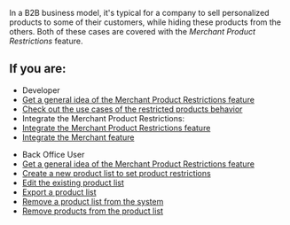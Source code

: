 In a  B2B business model, it's typical for a company to sell personalized products to some of their customers, while hiding these products from the others. Both of these cases are covered with the *Merchant Product Restrictions* feature. 

## If you are:

<div class="mr-container">
    <div class="mr-list-container">
        <!-- col1 -->
        <div class="mr-col">
            <ul class="mr-list mr-list-green">
                <li class="mr-title">Developer</li>
                <li><a href="https://documentation.spryker.com/docs/merchant-product-restrictions-feature-overview" class="mr-link">Get a general idea of the Merchant Product Restrictions feature</a></li>
                <li><a href="https://documentation.spryker.com/docs/restricted-products-behavior" class="mr-link">Check out the use cases of the restricted products behavior</a></li>
                <li>Integrate the Merchant Product Restrictions:</li>
                <li><a href="https://documentation.spryker.com/docs/merchant-product-restrictions-feature-integration" class="mr-link">Integrate the Merchant Product Restrictions feature</a></li>
                <li><a href="https://documentation.spryker.com/2021080/docs/merchant-feature-integration" class="mr-link">Integrate the Merchant feature</a></li>  
            </ul>
        </div>
         <!-- col2 -->
        <div class="mr-col">
            <ul class="mr-list mr-list-blue">
                <li class="mr-title"> Back Office User</li>
                <li><a href="https://documentation.spryker.com/docs/merchant-product-restrictions-feature-overview" class="mr-link">Get a general idea of the Merchant Product Restrictions feature</a></li>
                <li><a href="https://documentation.spryker.com/docs/creating-a-product-list" class="mr-link">Create a new product list to set product restrictions</a></li>
                <li><a href="https://documentation.spryker.com/docs/managing-product-lists#editing-a-product-list" class="mr-link">Edit the existing product list</a></li>
                <li><a href="https://documentation.spryker.com/docs/managing-product-lists#exporting-a-product-list" class="mr-link">Export a product list</a></li>
                <li><a href="https://documentation.spryker.com/docs/managing-product-lists#removing-a-product-list" class="mr-link">Remove a product list from the system</a></li>
                <li><a href="https://documentation.spryker.com/docs/managing-product-lists#removing-products-form-a-product-list" class="mr-link">Remove products from the product list</a></li>
            </ul>
        </div>
        
